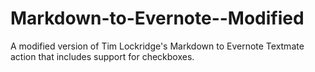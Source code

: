 Markdown-to-Evernote--Modified
===============================

A modified version of Tim Lockridge's Markdown to Evernote Textmate action that includes support for checkboxes.
